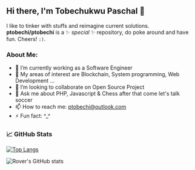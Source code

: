## Hi there, I'm Tobechukwu Paschal 👋

I like to tinker with stuffs and reimagine current solutions. **ptobechi/ptobechi** is a ✨ _special_ ✨ repository, do poke around and have fun. Cheers! `:)`.

### About Me:

- 🔭 I’m currently working as a Software Engineer
- 🌱 My areas of interest are Blockchain, System programming, Web Development ...
- 👯 I’m looking to collaborate on Open Source Project
- 💬 Ask me about PHP, Javascript & Chess after that come let's talk soccer
- 📫 How to reach me: ptobechi@outlook.com
- ⚡ Fun fact: ^_^

<!-- https://shields.io -->

### &#x1f4c8; GitHub Stats
[![Top Langs](https://github-readme-stats.vercel.app/api/top-langs/?username=ptobechi&layout=compact&theme=algolia)](https://github.com/ptobechi/ptobechi)

![Rover's GitHub stats](https://github-readme-stats.vercel.app/api?username=ptobechi&hide=issues&show_icons=true&theme=algolia)
